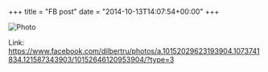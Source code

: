 +++
title = "FB post"
date = "2014-10-13T14:07:54+00:00"
+++



![Photo](https://scontent.xx.fbcdn.net/v/t1.0-0/s130x130/10649998_10152646120953904_8739797179532811261_n.png?oh=5b4fc56f7264299b75ac30843951c8e5&oe=59508DA7)


Link: https://www.facebook.com/dilbertru/photos/a.10152029623193904.1073741834.121587343903/10152646120953904/?type=3
